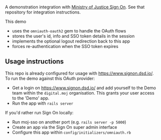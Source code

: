 A demonstration integration with [Ministry of Justice Sign On](https://github.com/ministryofjustice/moj-sso). See that repository for integration instructions.

This demo

* uses the `omniauth-oauth2` gem to handle the OAuth flows
* stores the user's id, info and SSO token details in the session
* implements the optional logout redirection back to this app
* forces re-authentication when the SSO token expires

## Usage instructions

This repo is already configured for usage with <https://www.signon.dsd.io/>. To run the demo against this OAuth provider:

* Get a login on <https://www.signon.dsd.io/> and add yourself to the Demo team within the `digital.moj` organisation. This grants your user access to the 'Demo' app.
* Run the app with `rails server`

If you'd rather run Sign On locally:

* Run moj-sso on another port (e.g. `rails server -p 5000`)
* Create an app via the Sign On super admin interface
* Configure this app within `config/initializers/omniauth.rb`
